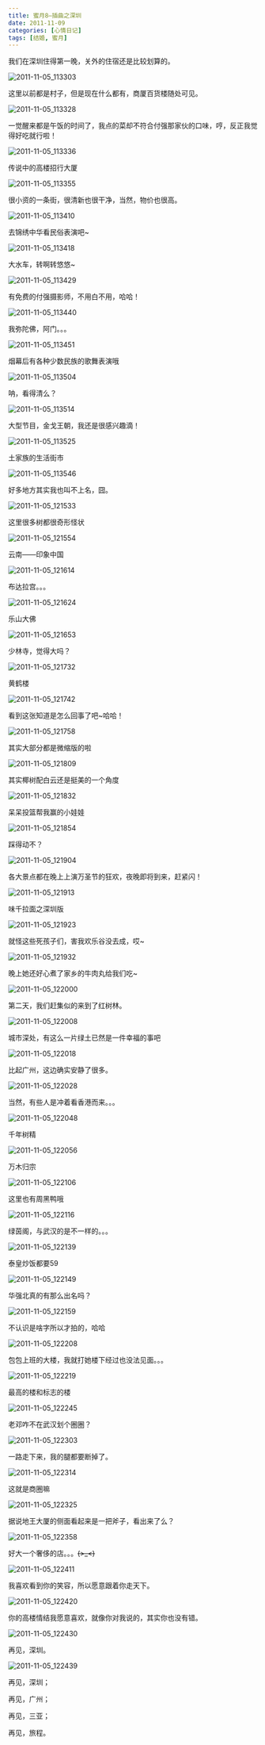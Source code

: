 ```yaml
---
title: 蜜月8–插曲之深圳
date: 2011-11-09
categories: [心情日记]
tags: [结婚, 蜜月]
---
```


我们在深圳住得第一晚，关外的住宿还是比较划算的。

![2011-11-05_113303](http://fwhyy.com/img/post/2011-11-05_113303.jpg)

这里以前都是村子，但是现在什么都有，商厦百货楼随处可见。

![2011-11-05_113328](http://fwhyy.com/img/post/2011-11-05_113328.jpg)

一觉醒来都是午饭的时间了，我点的菜却不符合付强那家伙的口味，哼，反正我觉得好吃就行啦！

![2011-11-05_113336](http://fwhyy.com/img/post/2011-11-05_113336.jpg)

传说中的高楼招行大厦

![2011-11-05_113355](http://fwhyy.com/img/post/2011-11-05_113355.jpg)

很小资的一条街，很清新也很干净，当然，物价也很高。

![2011-11-05_113410](http://fwhyy.com/img/post/2011-11-05_113410.jpg)

去锦绣中华看民俗表演吧~

![2011-11-05_113418](http://fwhyy.com/img/post/2011-11-05_113418.jpg)

大水车，转啊转悠悠~

![2011-11-05_113429](http://fwhyy.com/img/post/2011-11-05_113429.jpg)

有免费的付强摄影师，不用白不用，哈哈！

![2011-11-05_113440](http://fwhyy.com/img/post/2011-11-05_113440.jpg)

我弥陀佛，阿门。。。

![2011-11-05_113451](http://fwhyy.com/img/post/2011-11-05_113451.jpg)

烟幕后有各种少数民族的歌舞表演哦

![2011-11-05_113504](http://fwhyy.com/img/post/2011-11-05_113504.jpg)

呐，看得清么？

![2011-11-05_113514](http://fwhyy.com/img/post/2011-11-05_113514.jpg)

大型节目，金戈王朝，我还是很感兴趣滴！

![2011-11-05_113525](http://fwhyy.com/img/post/2011-11-05_113525.jpg)

土家族的生活街市

![2011-11-05_113546](http://fwhyy.com/img/post/2011-11-05_113546.jpg)

好多地方其实我也叫不上名，囧。

![2011-11-05_121533](http://fwhyy.com/img/post/2011-11-05_121533.jpg)

这里很多树都很奇形怪状

![2011-11-05_121554](http://fwhyy.com/img/post/2011-11-05_121554.jpg)

云南——印象中国

![2011-11-05_121614](http://fwhyy.com/img/post/2011-11-05_121614.jpg)

布达拉宫。。。

![2011-11-05_121624](http://fwhyy.com/img/post/2011-11-05_121624.jpg)

乐山大佛

![2011-11-05_121653](http://fwhyy.com/img/post/2011-11-05_121653.jpg)

少林寺，觉得大吗？

![2011-11-05_121732](http://fwhyy.com/img/post/2011-11-05_121732.jpg)

黄鹤楼

![2011-11-05_121742](http://fwhyy.com/img/post/2011-11-05_121742.jpg)

看到这张知道是怎么回事了吧~哈哈！

![2011-11-05_121758](http://fwhyy.com/img/post/2011-11-05_121758.jpg)

其实大部分都是微缩版的啦

![2011-11-05_121809](http://fwhyy.com/img/post/2011-11-05_121809.jpg)

其实椰树配白云还是挺美的一个角度

![2011-11-05_121832](http://fwhyy.com/img/post/2011-11-05_121832.jpg)

呆呆投篮帮我赢的小娃娃

![2011-11-05_121854](http://fwhyy.com/img/post/2011-11-05_121854.jpg)

踩得动不？

![2011-11-05_121904](http://fwhyy.com/img/post/2011-11-05_121904.jpg)

各大景点都在晚上上演万圣节的狂欢，夜晚即将到来，赶紧闪！

![2011-11-05_121913](http://fwhyy.com/img/post/2011-11-05_121913.jpg)

味千拉面之深圳版

![2011-11-05_121923](http://fwhyy.com/img/post/2011-11-05_121923.jpg)

就怪这些死孩子们，害我欢乐谷没去成，哎~

![2011-11-05_121932](http://fwhyy.com/img/post/2011-11-05_121932.jpg)

晚上她还好心煮了家乡的牛肉丸给我们吃~

![2011-11-05_122000](http://fwhyy.com/img/post/2011-11-05_122000.jpg)

第二天，我们赶集似的来到了红树林。

![2011-11-05_122008](http://fwhyy.com/img/post/2011-11-05_122008.jpg)

城市深处，有这么一片绿土已然是一件幸福的事吧

![2011-11-05_122018](http://fwhyy.com/img/post/2011-11-05_122018.jpg)

比起广州，这边确实安静了很多。

![2011-11-05_122028](http://fwhyy.com/img/post/2011-11-05_122028.jpg)

当然，有些人是冲着看香港而来。。。

![2011-11-05_122048](http://fwhyy.com/img/post/2011-11-05_122048.jpg)

千年树精

![2011-11-05_122056](http://fwhyy.com/img/post/2011-11-05_122056.jpg)

万木归宗

![2011-11-05_122106](http://fwhyy.com/img/post/2011-11-05_122106.jpg)

这里也有周黑鸭哦

![2011-11-05_122116](http://fwhyy.com/img/post/2011-11-05_122116.jpg)

绿茵阁，与武汉的是不一样的。。。

![2011-11-05_122139](http://fwhyy.com/img/post/2011-11-05_122139.jpg)

泰皇炒饭都要59

![2011-11-05_122149](http://fwhyy.com/img/post/2011-11-05_122149.jpg)

华强北真的有那么出名吗？

![2011-11-05_122159](http://fwhyy.com/img/post/2011-11-05_122159.jpg)

不认识是啥字所以才拍的，哈哈

![2011-11-05_122208](http://fwhyy.com/img/post/2011-11-05_122208.jpg)

包包上班的大楼，我就打她楼下经过也没法见面。。。

![2011-11-05_122219](http://fwhyy.com/img/post/2011-11-05_122219.jpg)

最高的楼和标志的楼

![2011-11-05_122245](http://fwhyy.com/img/post/2011-11-05_122245.jpg)

老邓咋不在武汉划个圈圈？

![2011-11-05_122303](http://fwhyy.com/img/post/2011-11-05_122303.jpg)

一路走下来，我的腿都要断掉了。

![2011-11-05_122314](http://fwhyy.com/img/post/2011-11-05_122314.jpg)

这就是商圈嘛

![2011-11-05_122325](http://fwhyy.com/img/post/2011-11-05_122325.jpg)

据说地王大厦的侧面看起来是一把斧子，看出来了么？

![2011-11-05_122358](http://fwhyy.com/img/post/2011-11-05_122358.jpg)

好大一个奢侈的店。。。~~~~(>_<)~~~~

![2011-11-05_122411](http://fwhyy.com/img/post/2011-11-05_122411.jpg)

我喜欢看到你的笑容，所以愿意跟着你走天下。

![2011-11-05_122420](http://fwhyy.com/img/post/2011-11-05_122420.jpg)

你的高楼情结我愿意喜欢，就像你对我说的，其实你也没有错。

![2011-11-05_122430](http://fwhyy.com/img/post/2011-11-05_122430.jpg)

再见，深圳。

![2011-11-05_122439](http://fwhyy.com/img/post/2011-11-05_122439.jpg)

再见，深圳；

再见，广州；

再见，三亚；

再见，旅程。


